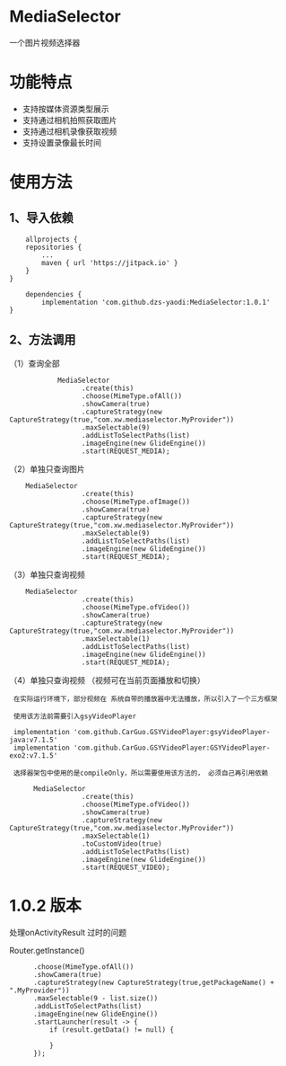 # MediaSelector

一个图片视频选择器

# 功能特点

* 支持按媒体资源类型展示
* 支持通过相机拍照获取图片
* 支持通过相机录像获取视频
* 支持设置录像最长时间

# 使用方法

## 1、导入依赖

       
        allprojects {
		repositories {
			...
			maven { url 'https://jitpack.io' }
		}
	}
       
        dependencies {
	        implementation 'com.github.dzs-yaodi:MediaSelector:1.0.1'
	}
       
        
## 2、方法调用
 
 （1）查询全部
  
                MediaSelector
                      .create(this)
                      .choose(MimeType.ofAll())
                      .showCamera(true)
                      .captureStrategy(new CaptureStrategy(true,"com.xw.mediaselector.MyProvider"))
                      .maxSelectable(9)
                      .addListToSelectPaths(list)
                      .imageEngine(new GlideEngine())
                      .start(REQUEST_MEDIA);
		      
（2）单独只查询图片

		MediaSelector
                      .create(this)
                      .choose(MimeType.ofImage())
                      .showCamera(true)
                      .captureStrategy(new CaptureStrategy(true,"com.xw.mediaselector.MyProvider"))
                      .maxSelectable(9)
                      .addListToSelectPaths(list)
                      .imageEngine(new GlideEngine())
                      .start(REQUEST_MEDIA);
		      
（3）单独只查询视频

		MediaSelector
                      .create(this)
                      .choose(MimeType.ofVideo())
                      .showCamera(true)
                      .captureStrategy(new CaptureStrategy(true,"com.xw.mediaselector.MyProvider"))
                      .maxSelectable(1)
                      .addListToSelectPaths(list)
                      .imageEngine(new GlideEngine())
                      .start(REQUEST_MEDIA);
	
（4）单独只查询视频 （视频可在当前页面播放和切换）
     
     在实际运行环境下，部分视频在 系统自带的播放器中无法播放，所以引入了一个三方框架
     
     使用该方法前需要引入gsyVideoPlayer
     
     implementation 'com.github.CarGuo.GSYVideoPlayer:gsyVideoPlayer-java:v7.1.5'
     implementation 'com.github.CarGuo.GSYVideoPlayer:GSYVideoPlayer-exo2:v7.1.5'
     
     选择器架包中使用的是compileOnly，所以需要使用该方法的， 必须自己再引用依赖
              
	      MediaSelector
                      .create(this)
                      .choose(MimeType.ofVideo())
                      .showCamera(true)
                      .captureStrategy(new CaptureStrategy(true,"com.xw.mediaselector.MyProvider"))
                      .maxSelectable(1)
                      .toCustomVideo(true)
                      .addListToSelectPaths(list)
                      .imageEngine(new GlideEngine())
                      .start(REQUEST_VIDEO);
                      
                      
   # 1.0.2 版本
   
   处理onActivityResult 过时的问题
   
   Router.getInstance()
   
          .choose(MimeType.ofAll())
          .showCamera(true)
          .captureStrategy(new CaptureStrategy(true,getPackageName() + ".MyProvider"))
          .maxSelectable(9 - list.size())
          .addListToSelectPaths(list)
          .imageEngine(new GlideEngine())
          .startLauncher(result -> {
              if (result.getData() != null) {
                                            
              }
          });
   
                      
                      
                      
